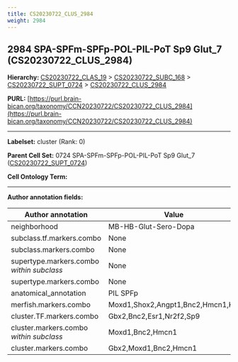 ```yaml
---
title: CS20230722_CLUS_2984
weight: 2984
---
```

## 2984 SPA-SPFm-SPFp-POL-PIL-PoT Sp9 Glut_7 (CS20230722_CLUS_2984)
<b>Hierarchy: </b>
[CS20230722_CLAS_19](../CS20230722_CLAS_19) >
[CS20230722_SUBC_168](../CS20230722_SUBC_168) >
[CS20230722_SUPT_0724](../CS20230722_SUPT_0724) >
[CS20230722_CLUS_2984](../CS20230722_CLUS_2984)

**PURL:** [https://purl.brain-bican.org/taxonomy/CCN20230722/CS20230722_CLUS_2984](https://purl.brain-bican.org/taxonomy/CCN20230722/CS20230722_CLUS_2984)

---


**Labelset:** cluster (Rank: 0)

**Parent Cell Set:** 0724 SPA-SPFm-SPFp-POL-PIL-PoT Sp9 Glut_7 ([CS20230722_SUPT_0724](../CS20230722_SUPT_0724))



**Cell Ontology Term:** 

[MARKER GENES.]: #


---

[TRANSFERRED ANNOTATIONS.]: #


[AUTHOR ANNOTATION FIELDS.]: #


**Author annotation fields:**

| Author annotation | Value |
|-------------------|-------|
|neighborhood|MB-HB-Glut-Sero-Dopa|
|subclass.tf.markers.combo|None|
|subclass.markers.combo|None|
|supertype.markers.combo _within subclass_|None|
|supertype.markers.combo|None|
|anatomical_annotation|PIL SPFp|
|merfish.markers.combo|Moxd1,Shox2,Angpt1,Bnc2,Hmcn1,Kitl|
|cluster.TF.markers.combo|Gbx2,Bnc2,Esr1,Nr2f2,Sp9|
|cluster.markers.combo _within subclass_|Moxd1,Bnc2,Hmcn1|
|cluster.markers.combo|Gbx2,Moxd1,Bnc2,Hmcn1|
